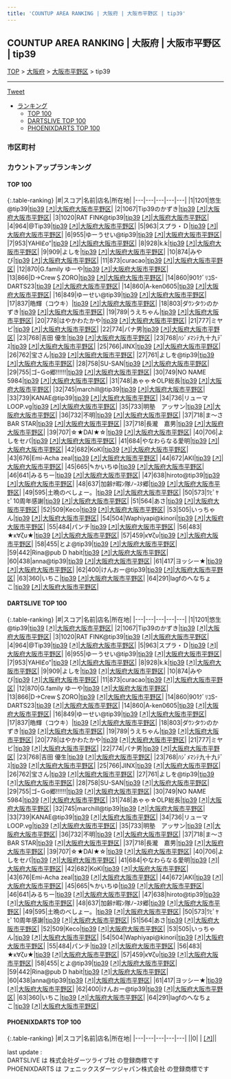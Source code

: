 ```yaml
---
title: 'COUNTUP AREA RANKING | 大阪府 | 大阪市平野区 | tip39'
---
```

## COUNTUP AREA RANKING | 大阪府 | 大阪市平野区 | tip39

[TOP](/darts/rank/) > [大阪府](/darts/rank/大阪府/) > [大阪市平野区](/darts/rank/大阪府/大阪市平野区/) > tip39

___

<a href="https://twitter.com/share?ref_src=twsrc%5Etfw" data-text="COUNTUP AREA RANKING | 大阪府大阪市平野区tip39" class="twitter-share-button" data-hashtags="DARTSLIVE,PHOENIXDARTS,darts,ダーツ" data-show-count="false">Tweet</a>

* [ランキング](#カウントアップランキング)
    * [TOP 100](#top-100)
    * [DARTSLIVE TOP 100](#dartslive-top-100)
    * [PHOENIXDARTS TOP 100](#phoenixdarts-top-100)

### 市区町村

<ul>

</ul>

### カウントアップランキング

#### TOP 100



{:.table-ranking}
|#|スコア|名前|店名|所在地|
|---|---|---|---|---|
|1|1201|<span class="rank-name-dl">悠生@tip39</span>|<a href="/darts/rank/shops/e77555a62bab7e63774c926eb736cb5a.html">tip39</a> <a href="https://search.dartslive.com/jp/shop/e77555a62bab7e63774c926eb736cb5a">[↗]</a>|<a href="/darts/rank/大阪府/大阪市平野区">大阪府大阪市平野区</a>|
|2|1067|<span class="rank-name-dl">Tip39のかずき</span>|<a href="/darts/rank/shops/e77555a62bab7e63774c926eb736cb5a.html">tip39</a> <a href="https://search.dartslive.com/jp/shop/e77555a62bab7e63774c926eb736cb5a">[↗]</a>|<a href="/darts/rank/大阪府/大阪市平野区">大阪府大阪市平野区</a>|
|3|1020|<span class="rank-name-dl">RAT FINK@tip39</span>|<a href="/darts/rank/shops/e77555a62bab7e63774c926eb736cb5a.html">tip39</a> <a href="https://search.dartslive.com/jp/shop/e77555a62bab7e63774c926eb736cb5a">[↗]</a>|<a href="/darts/rank/大阪府/大阪市平野区">大阪府大阪市平野区</a>|
|4|964|<span class="rank-name-dl">@Tip39</span>|<a href="/darts/rank/shops/e77555a62bab7e63774c926eb736cb5a.html">tip39</a> <a href="https://search.dartslive.com/jp/shop/e77555a62bab7e63774c926eb736cb5a">[↗]</a>|<a href="/darts/rank/大阪府/大阪市平野区">大阪府大阪市平野区</a>|
|5|963|<span class="rank-name-dl">スプラ・Ｄ</span>|<a href="/darts/rank/shops/e77555a62bab7e63774c926eb736cb5a.html">tip39</a> <a href="https://search.dartslive.com/jp/shop/e77555a62bab7e63774c926eb736cb5a">[↗]</a>|<a href="/darts/rank/大阪府/大阪市平野区">大阪府大阪市平野区</a>|
|6|955|<span class="rank-name-dl">ゆーうせい@tip39</span>|<a href="/darts/rank/shops/e77555a62bab7e63774c926eb736cb5a.html">tip39</a> <a href="https://search.dartslive.com/jp/shop/e77555a62bab7e63774c926eb736cb5a">[↗]</a>|<a href="/darts/rank/大阪府/大阪市平野区">大阪府大阪市平野区</a>|
|7|953|<span class="rank-name-dl">YAHI£o”</span>|<a href="/darts/rank/shops/e77555a62bab7e63774c926eb736cb5a.html">tip39</a> <a href="https://search.dartslive.com/jp/shop/e77555a62bab7e63774c926eb736cb5a">[↗]</a>|<a href="/darts/rank/大阪府/大阪市平野区">大阪府大阪市平野区</a>|
|8|928|<span class="rank-name-dl">k.k</span>|<a href="/darts/rank/shops/e77555a62bab7e63774c926eb736cb5a.html">tip39</a> <a href="https://search.dartslive.com/jp/shop/e77555a62bab7e63774c926eb736cb5a">[↗]</a>|<a href="/darts/rank/大阪府/大阪市平野区">大阪府大阪市平野区</a>|
|9|909|<span class="rank-name-dl">よしを</span>|<a href="/darts/rank/shops/e77555a62bab7e63774c926eb736cb5a.html">tip39</a> <a href="https://search.dartslive.com/jp/shop/e77555a62bab7e63774c926eb736cb5a">[↗]</a>|<a href="/darts/rank/大阪府/大阪市平野区">大阪府大阪市平野区</a>|
|10|874|<span class="rank-name-dl">みやび</span>|<a href="/darts/rank/shops/e77555a62bab7e63774c926eb736cb5a.html">tip39</a> <a href="https://search.dartslive.com/jp/shop/e77555a62bab7e63774c926eb736cb5a">[↗]</a>|<a href="/darts/rank/大阪府/大阪市平野区">大阪府大阪市平野区</a>|
|11|873|<span class="rank-name-dl">curacao</span>|<a href="/darts/rank/shops/e77555a62bab7e63774c926eb736cb5a.html">tip39</a> <a href="https://search.dartslive.com/jp/shop/e77555a62bab7e63774c926eb736cb5a">[↗]</a>|<a href="/darts/rank/大阪府/大阪市平野区">大阪府大阪市平野区</a>|
|12|870|<span class="rank-name-dl">G.family ゆーや</span>|<a href="/darts/rank/shops/e77555a62bab7e63774c926eb736cb5a.html">tip39</a> <a href="https://search.dartslive.com/jp/shop/e77555a62bab7e63774c926eb736cb5a">[↗]</a>|<a href="/darts/rank/大阪府/大阪市平野区">大阪府大阪市平野区</a>|
|13|866|<span class="rank-name-dl">D→Crew＄ZORO</span>|<a href="/darts/rank/shops/e77555a62bab7e63774c926eb736cb5a.html">tip39</a> <a href="https://search.dartslive.com/jp/shop/e77555a62bab7e63774c926eb736cb5a">[↗]</a>|<a href="/darts/rank/大阪府/大阪市平野区">大阪府大阪市平野区</a>|
|14|860|<span class="rank-name-dl">901ｸﾞﾘｺS-DARTS23</span>|<a href="/darts/rank/shops/e77555a62bab7e63774c926eb736cb5a.html">tip39</a> <a href="https://search.dartslive.com/jp/shop/e77555a62bab7e63774c926eb736cb5a">[↗]</a>|<a href="/darts/rank/大阪府/大阪市平野区">大阪府大阪市平野区</a>|
|14|860|<span class="rank-name-dl">A-ken0605</span>|<a href="/darts/rank/shops/e77555a62bab7e63774c926eb736cb5a.html">tip39</a> <a href="https://search.dartslive.com/jp/shop/e77555a62bab7e63774c926eb736cb5a">[↗]</a>|<a href="/darts/rank/大阪府/大阪市平野区">大阪府大阪市平野区</a>|
|16|849|<span class="rank-name-dl">ゆーせい@tip39</span>|<a href="/darts/rank/shops/e77555a62bab7e63774c926eb736cb5a.html">tip39</a> <a href="https://search.dartslive.com/jp/shop/e77555a62bab7e63774c926eb736cb5a">[↗]</a>|<a href="/darts/rank/大阪府/大阪市平野区">大阪府大阪市平野区</a>|
|17|837|<span class="rank-name-dl">皓輝（コウキ）</span>|<a href="/darts/rank/shops/e77555a62bab7e63774c926eb736cb5a.html">tip39</a> <a href="https://search.dartslive.com/jp/shop/e77555a62bab7e63774c926eb736cb5a">[↗]</a>|<a href="/darts/rank/大阪府/大阪市平野区">大阪府大阪市平野区</a>|
|18|803|<span class="rank-name-dl">ダｳﾝタｳﾝのかずき</span>|<a href="/darts/rank/shops/e77555a62bab7e63774c926eb736cb5a.html">tip39</a> <a href="https://search.dartslive.com/jp/shop/e77555a62bab7e63774c926eb736cb5a">[↗]</a>|<a href="/darts/rank/大阪府/大阪市平野区">大阪府大阪市平野区</a>|
|19|789|<span class="rank-name-dl">うえちゃん</span>|<a href="/darts/rank/shops/e77555a62bab7e63774c926eb736cb5a.html">tip39</a> <a href="https://search.dartslive.com/jp/shop/e77555a62bab7e63774c926eb736cb5a">[↗]</a>|<a href="/darts/rank/大阪府/大阪市平野区">大阪府大阪市平野区</a>|
|20|778|<span class="rank-name-dl">はやかわたかや</span>|<a href="/darts/rank/shops/e77555a62bab7e63774c926eb736cb5a.html">tip39</a> <a href="https://search.dartslive.com/jp/shop/e77555a62bab7e63774c926eb736cb5a">[↗]</a>|<a href="/darts/rank/大阪府/大阪市平野区">大阪府大阪市平野区</a>|
|21|777|<span class="rank-name-dl">ミヤビ</span>|<a href="/darts/rank/shops/e77555a62bab7e63774c926eb736cb5a.html">tip39</a> <a href="https://search.dartslive.com/jp/shop/e77555a62bab7e63774c926eb736cb5a">[↗]</a>|<a href="/darts/rank/大阪府/大阪市平野区">大阪府大阪市平野区</a>|
|22|774|<span class="rank-name-dl">パナ男</span>|<a href="/darts/rank/shops/e77555a62bab7e63774c926eb736cb5a.html">tip39</a> <a href="https://search.dartslive.com/jp/shop/e77555a62bab7e63774c926eb736cb5a">[↗]</a>|<a href="/darts/rank/大阪府/大阪市平野区">大阪府大阪市平野区</a>|
|23|768|<span class="rank-name-dl">吉田 優生</span>|<a href="/darts/rank/shops/e77555a62bab7e63774c926eb736cb5a.html">tip39</a> <a href="https://search.dartslive.com/jp/shop/e77555a62bab7e63774c926eb736cb5a">[↗]</a>|<a href="/darts/rank/大阪府/大阪市平野区">大阪府大阪市平野区</a>|
|23|768|<span class="rank-name-dl">ﾊｼﾞﾒﾏｼﾃ九十九ﾃﾞｽ</span>|<a href="/darts/rank/shops/e77555a62bab7e63774c926eb736cb5a.html">tip39</a> <a href="https://search.dartslive.com/jp/shop/e77555a62bab7e63774c926eb736cb5a">[↗]</a>|<a href="/darts/rank/大阪府/大阪市平野区">大阪府大阪市平野区</a>|
|25|766|<span class="rank-name-dl">JINX</span>|<a href="/darts/rank/shops/e77555a62bab7e63774c926eb736cb5a.html">tip39</a> <a href="https://search.dartslive.com/jp/shop/e77555a62bab7e63774c926eb736cb5a">[↗]</a>|<a href="/darts/rank/大阪府/大阪市平野区">大阪府大阪市平野区</a>|
|26|762|<span class="rank-name-dl">宝さん</span>|<a href="/darts/rank/shops/e77555a62bab7e63774c926eb736cb5a.html">tip39</a> <a href="https://search.dartslive.com/jp/shop/e77555a62bab7e63774c926eb736cb5a">[↗]</a>|<a href="/darts/rank/大阪府/大阪市平野区">大阪府大阪市平野区</a>|
|27|761|<span class="rank-name-dl">よしを@tip39</span>|<a href="/darts/rank/shops/e77555a62bab7e63774c926eb736cb5a.html">tip39</a> <a href="https://search.dartslive.com/jp/shop/e77555a62bab7e63774c926eb736cb5a">[↗]</a>|<a href="/darts/rank/大阪府/大阪市平野区">大阪府大阪市平野区</a>|
|28|758|<span class="rank-name-dl">SU-SAN</span>|<a href="/darts/rank/shops/e77555a62bab7e63774c926eb736cb5a.html">tip39</a> <a href="https://search.dartslive.com/jp/shop/e77555a62bab7e63774c926eb736cb5a">[↗]</a>|<a href="/darts/rank/大阪府/大阪市平野区">大阪府大阪市平野区</a>|
|29|755|<span class="rank-name-dl">ゴｰＧo郷!!!!!!</span>|<a href="/darts/rank/shops/e77555a62bab7e63774c926eb736cb5a.html">tip39</a> <a href="https://search.dartslive.com/jp/shop/e77555a62bab7e63774c926eb736cb5a">[↗]</a>|<a href="/darts/rank/大阪府/大阪市平野区">大阪府大阪市平野区</a>|
|30|749|<span class="rank-name-dl">NO NAME 5984</span>|<a href="/darts/rank/shops/e77555a62bab7e63774c926eb736cb5a.html">tip39</a> <a href="https://search.dartslive.com/jp/shop/e77555a62bab7e63774c926eb736cb5a">[↗]</a>|<a href="/darts/rank/大阪府/大阪市平野区">大阪府大阪市平野区</a>|
|31|748|<span class="rank-name-dl">あゃゃ☆OLP総長</span>|<a href="/darts/rank/shops/e77555a62bab7e63774c926eb736cb5a.html">tip39</a> <a href="https://search.dartslive.com/jp/shop/e77555a62bab7e63774c926eb736cb5a">[↗]</a>|<a href="/darts/rank/大阪府/大阪市平野区">大阪府大阪市平野区</a>|
|32|745|<span class="rank-name-dl">marchill@tip39</span>|<a href="/darts/rank/shops/e77555a62bab7e63774c926eb736cb5a.html">tip39</a> <a href="https://search.dartslive.com/jp/shop/e77555a62bab7e63774c926eb736cb5a">[↗]</a>|<a href="/darts/rank/大阪府/大阪市平野区">大阪府大阪市平野区</a>|
|33|739|<span class="rank-name-dl">KANAE@tip39</span>|<a href="/darts/rank/shops/e77555a62bab7e63774c926eb736cb5a.html">tip39</a> <a href="https://search.dartslive.com/jp/shop/e77555a62bab7e63774c926eb736cb5a">[↗]</a>|<a href="/darts/rank/大阪府/大阪市平野区">大阪府大阪市平野区</a>|
|34|736|<span class="rank-name-dl">リューマLOOP.vg</span>|<a href="/darts/rank/shops/e77555a62bab7e63774c926eb736cb5a.html">tip39</a> <a href="https://search.dartslive.com/jp/shop/e77555a62bab7e63774c926eb736cb5a">[↗]</a>|<a href="/darts/rank/大阪府/大阪市平野区">大阪府大阪市平野区</a>|
|35|733|<span class="rank-name-dl">明塾　アッサン</span>|<a href="/darts/rank/shops/e77555a62bab7e63774c926eb736cb5a.html">tip39</a> <a href="https://search.dartslive.com/jp/shop/e77555a62bab7e63774c926eb736cb5a">[↗]</a>|<a href="/darts/rank/大阪府/大阪市平野区">大阪府大阪市平野区</a>|
|36|732|<span class="rank-name-dl">不明</span>|<a href="/darts/rank/shops/e77555a62bab7e63774c926eb736cb5a.html">tip39</a> <a href="https://search.dartslive.com/jp/shop/e77555a62bab7e63774c926eb736cb5a">[↗]</a>|<a href="/darts/rank/大阪府/大阪市平野区">大阪府大阪市平野区</a>|
|37|718|<span class="rank-name-dl">ま〜さ　BAR STAR</span>|<a href="/darts/rank/shops/e77555a62bab7e63774c926eb736cb5a.html">tip39</a> <a href="https://search.dartslive.com/jp/shop/e77555a62bab7e63774c926eb736cb5a">[↗]</a>|<a href="/darts/rank/大阪府/大阪市平野区">大阪府大阪市平野区</a>|
|37|718|<span class="rank-name-dl">長瀧　嘉男</span>|<a href="/darts/rank/shops/e77555a62bab7e63774c926eb736cb5a.html">tip39</a> <a href="https://search.dartslive.com/jp/shop/e77555a62bab7e63774c926eb736cb5a">[↗]</a>|<a href="/darts/rank/大阪府/大阪市平野区">大阪府大阪市平野区</a>|
|39|707|<span class="rank-name-dl">☆★DAI★☆</span>|<a href="/darts/rank/shops/e77555a62bab7e63774c926eb736cb5a.html">tip39</a> <a href="https://search.dartslive.com/jp/shop/e77555a62bab7e63774c926eb736cb5a">[↗]</a>|<a href="/darts/rank/大阪府/大阪市平野区">大阪府大阪市平野区</a>|
|40|706|<span class="rank-name-dl">よしをセパ</span>|<a href="/darts/rank/shops/e77555a62bab7e63774c926eb736cb5a.html">tip39</a> <a href="https://search.dartslive.com/jp/shop/e77555a62bab7e63774c926eb736cb5a">[↗]</a>|<a href="/darts/rank/大阪府/大阪市平野区">大阪府大阪市平野区</a>|
|41|684|<span class="rank-name-dl">やなわらなる愛明</span>|<a href="/darts/rank/shops/e77555a62bab7e63774c926eb736cb5a.html">tip39</a> <a href="https://search.dartslive.com/jp/shop/e77555a62bab7e63774c926eb736cb5a">[↗]</a>|<a href="/darts/rank/大阪府/大阪市平野区">大阪府大阪市平野区</a>|
|42|682|<span class="rank-name-dl">KoKI</span>|<a href="/darts/rank/shops/e77555a62bab7e63774c926eb736cb5a.html">tip39</a> <a href="https://search.dartslive.com/jp/shop/e77555a62bab7e63774c926eb736cb5a">[↗]</a>|<a href="/darts/rank/大阪府/大阪市平野区">大阪府大阪市平野区</a>|
|43|676|<span class="rank-name-dl">Emi-Acha zeal</span>|<a href="/darts/rank/shops/e77555a62bab7e63774c926eb736cb5a.html">tip39</a> <a href="https://search.dartslive.com/jp/shop/e77555a62bab7e63774c926eb736cb5a">[↗]</a>|<a href="/darts/rank/大阪府/大阪市平野区">大阪府大阪市平野区</a>|
|44|672|<span class="rank-name-dl">AKI</span>|<a href="/darts/rank/shops/e77555a62bab7e63774c926eb736cb5a.html">tip39</a> <a href="https://search.dartslive.com/jp/shop/e77555a62bab7e63774c926eb736cb5a">[↗]</a>|<a href="/darts/rank/大阪府/大阪市平野区">大阪府大阪市平野区</a>|
|45|665|<span class="rank-name-dl">✎かいちゆ</span>|<a href="/darts/rank/shops/e77555a62bab7e63774c926eb736cb5a.html">tip39</a> <a href="https://search.dartslive.com/jp/shop/e77555a62bab7e63774c926eb736cb5a">[↗]</a>|<a href="/darts/rank/大阪府/大阪市平野区">大阪府大阪市平野区</a>|
|46|641|<span class="rank-name-dl">みるちー</span>|<a href="/darts/rank/shops/e77555a62bab7e63774c926eb736cb5a.html">tip39</a> <a href="https://search.dartslive.com/jp/shop/e77555a62bab7e63774c926eb736cb5a">[↗]</a>|<a href="/darts/rank/大阪府/大阪市平野区">大阪府大阪市平野区</a>|
|47|638|<span class="rank-name-dl">hiroto@tip39</span>|<a href="/darts/rank/shops/e77555a62bab7e63774c926eb736cb5a.html">tip39</a> <a href="https://search.dartslive.com/jp/shop/e77555a62bab7e63774c926eb736cb5a">[↗]</a>|<a href="/darts/rank/大阪府/大阪市平野区">大阪府大阪市平野区</a>|
|48|637|<span class="rank-name-dl">加齢ﾅ暇ﾝ隊ﾉｰｽﾀ郷</span>|<a href="/darts/rank/shops/e77555a62bab7e63774c926eb736cb5a.html">tip39</a> <a href="https://search.dartslive.com/jp/shop/e77555a62bab7e63774c926eb736cb5a">[↗]</a>|<a href="/darts/rank/大阪府/大阪市平野区">大阪府大阪市平野区</a>|
|49|595|<span class="rank-name-dl">土晩のべしょー。</span>|<a href="/darts/rank/shops/e77555a62bab7e63774c926eb736cb5a.html">tip39</a> <a href="https://search.dartslive.com/jp/shop/e77555a62bab7e63774c926eb736cb5a">[↗]</a>|<a href="/darts/rank/大阪府/大阪市平野区">大阪府大阪市平野区</a>|
|50|573|<span class="rank-name-dl">ﾜﾋﾟﾔﾋﾟ10周年感謝</span>|<a href="/darts/rank/shops/e77555a62bab7e63774c926eb736cb5a.html">tip39</a> <a href="https://search.dartslive.com/jp/shop/e77555a62bab7e63774c926eb736cb5a">[↗]</a>|<a href="/darts/rank/大阪府/大阪市平野区">大阪府大阪市平野区</a>|
|51|564|<span class="rank-name-dl">あさ</span>|<a href="/darts/rank/shops/e77555a62bab7e63774c926eb736cb5a.html">tip39</a> <a href="https://search.dartslive.com/jp/shop/e77555a62bab7e63774c926eb736cb5a">[↗]</a>|<a href="/darts/rank/大阪府/大阪市平野区">大阪府大阪市平野区</a>|
|52|509|<span class="rank-name-dl">Keco</span>|<a href="/darts/rank/shops/e77555a62bab7e63774c926eb736cb5a.html">tip39</a> <a href="https://search.dartslive.com/jp/shop/e77555a62bab7e63774c926eb736cb5a">[↗]</a>|<a href="/darts/rank/大阪府/大阪市平野区">大阪府大阪市平野区</a>|
|53|505|<span class="rank-name-dl">いっちゃん</span>|<a href="/darts/rank/shops/e77555a62bab7e63774c926eb736cb5a.html">tip39</a> <a href="https://search.dartslive.com/jp/shop/e77555a62bab7e63774c926eb736cb5a">[↗]</a>|<a href="/darts/rank/大阪府/大阪市平野区">大阪府大阪市平野区</a>|
|54|504|<span class="rank-name-dl">Waphiyapi@kinori</span>|<a href="/darts/rank/shops/e77555a62bab7e63774c926eb736cb5a.html">tip39</a> <a href="https://search.dartslive.com/jp/shop/e77555a62bab7e63774c926eb736cb5a">[↗]</a>|<a href="/darts/rank/大阪府/大阪市平野区">大阪府大阪市平野区</a>|
|55|484|<span class="rank-name-dl">パンチ</span>|<a href="/darts/rank/shops/e77555a62bab7e63774c926eb736cb5a.html">tip39</a> <a href="https://search.dartslive.com/jp/shop/e77555a62bab7e63774c926eb736cb5a">[↗]</a>|<a href="/darts/rank/大阪府/大阪市平野区">大阪府大阪市平野区</a>|
|56|483|<span class="rank-name-dl">★κ∀ζυ★</span>|<a href="/darts/rank/shops/e77555a62bab7e63774c926eb736cb5a.html">tip39</a> <a href="https://search.dartslive.com/jp/shop/e77555a62bab7e63774c926eb736cb5a">[↗]</a>|<a href="/darts/rank/大阪府/大阪市平野区">大阪府大阪市平野区</a>|
|57|459|<span class="rank-name-dl">κ∀ζυ</span>|<a href="/darts/rank/shops/e77555a62bab7e63774c926eb736cb5a.html">tip39</a> <a href="https://search.dartslive.com/jp/shop/e77555a62bab7e63774c926eb736cb5a">[↗]</a>|<a href="/darts/rank/大阪府/大阪市平野区">大阪府大阪市平野区</a>|
|58|455|<span class="rank-name-dl">とよ@tip39</span>|<a href="/darts/rank/shops/e77555a62bab7e63774c926eb736cb5a.html">tip39</a> <a href="https://search.dartslive.com/jp/shop/e77555a62bab7e63774c926eb736cb5a">[↗]</a>|<a href="/darts/rank/大阪府/大阪市平野区">大阪府大阪市平野区</a>|
|59|442|<span class="rank-name-dl">Rina@pub D habit</span>|<a href="/darts/rank/shops/e77555a62bab7e63774c926eb736cb5a.html">tip39</a> <a href="https://search.dartslive.com/jp/shop/e77555a62bab7e63774c926eb736cb5a">[↗]</a>|<a href="/darts/rank/大阪府/大阪市平野区">大阪府大阪市平野区</a>|
|60|438|<span class="rank-name-dl">anna@tip39</span>|<a href="/darts/rank/shops/e77555a62bab7e63774c926eb736cb5a.html">tip39</a> <a href="https://search.dartslive.com/jp/shop/e77555a62bab7e63774c926eb736cb5a">[↗]</a>|<a href="/darts/rank/大阪府/大阪市平野区">大阪府大阪市平野区</a>|
|61|417|<span class="rank-name-dl">ヨッシー★</span>|<a href="/darts/rank/shops/e77555a62bab7e63774c926eb736cb5a.html">tip39</a> <a href="https://search.dartslive.com/jp/shop/e77555a62bab7e63774c926eb736cb5a">[↗]</a>|<a href="/darts/rank/大阪府/大阪市平野区">大阪府大阪市平野区</a>|
|62|400|<span class="rank-name-dl">けんおー@tip39</span>|<a href="/darts/rank/shops/e77555a62bab7e63774c926eb736cb5a.html">tip39</a> <a href="https://search.dartslive.com/jp/shop/e77555a62bab7e63774c926eb736cb5a">[↗]</a>|<a href="/darts/rank/大阪府/大阪市平野区">大阪府大阪市平野区</a>|
|63|360|<span class="rank-name-dl">いちこ</span>|<a href="/darts/rank/shops/e77555a62bab7e63774c926eb736cb5a.html">tip39</a> <a href="https://search.dartslive.com/jp/shop/e77555a62bab7e63774c926eb736cb5a">[↗]</a>|<a href="/darts/rank/大阪府/大阪市平野区">大阪府大阪市平野区</a>|
|64|291|<span class="rank-name-dl">lagfのへなちょこ</span>|<a href="/darts/rank/shops/e77555a62bab7e63774c926eb736cb5a.html">tip39</a> <a href="https://search.dartslive.com/jp/shop/e77555a62bab7e63774c926eb736cb5a">[↗]</a>|<a href="/darts/rank/大阪府/大阪市平野区">大阪府大阪市平野区</a>|


#### DARTSLIVE TOP 100



{:.table-ranking}
|#|スコア|名前|店名|所在地|
|---|---|---|---|---|
|1|1201|<span class="rank-name-dl">悠生@tip39</span>|<a href="/darts/rank/shops/e77555a62bab7e63774c926eb736cb5a.html">tip39</a> <a href="https://search.dartslive.com/jp/shop/e77555a62bab7e63774c926eb736cb5a">[↗]</a>|<a href="/darts/rank/大阪府/大阪市平野区">大阪府大阪市平野区</a>|
|2|1067|<span class="rank-name-dl">Tip39のかずき</span>|<a href="/darts/rank/shops/e77555a62bab7e63774c926eb736cb5a.html">tip39</a> <a href="https://search.dartslive.com/jp/shop/e77555a62bab7e63774c926eb736cb5a">[↗]</a>|<a href="/darts/rank/大阪府/大阪市平野区">大阪府大阪市平野区</a>|
|3|1020|<span class="rank-name-dl">RAT FINK@tip39</span>|<a href="/darts/rank/shops/e77555a62bab7e63774c926eb736cb5a.html">tip39</a> <a href="https://search.dartslive.com/jp/shop/e77555a62bab7e63774c926eb736cb5a">[↗]</a>|<a href="/darts/rank/大阪府/大阪市平野区">大阪府大阪市平野区</a>|
|4|964|<span class="rank-name-dl">@Tip39</span>|<a href="/darts/rank/shops/e77555a62bab7e63774c926eb736cb5a.html">tip39</a> <a href="https://search.dartslive.com/jp/shop/e77555a62bab7e63774c926eb736cb5a">[↗]</a>|<a href="/darts/rank/大阪府/大阪市平野区">大阪府大阪市平野区</a>|
|5|963|<span class="rank-name-dl">スプラ・Ｄ</span>|<a href="/darts/rank/shops/e77555a62bab7e63774c926eb736cb5a.html">tip39</a> <a href="https://search.dartslive.com/jp/shop/e77555a62bab7e63774c926eb736cb5a">[↗]</a>|<a href="/darts/rank/大阪府/大阪市平野区">大阪府大阪市平野区</a>|
|6|955|<span class="rank-name-dl">ゆーうせい@tip39</span>|<a href="/darts/rank/shops/e77555a62bab7e63774c926eb736cb5a.html">tip39</a> <a href="https://search.dartslive.com/jp/shop/e77555a62bab7e63774c926eb736cb5a">[↗]</a>|<a href="/darts/rank/大阪府/大阪市平野区">大阪府大阪市平野区</a>|
|7|953|<span class="rank-name-dl">YAHI£o”</span>|<a href="/darts/rank/shops/e77555a62bab7e63774c926eb736cb5a.html">tip39</a> <a href="https://search.dartslive.com/jp/shop/e77555a62bab7e63774c926eb736cb5a">[↗]</a>|<a href="/darts/rank/大阪府/大阪市平野区">大阪府大阪市平野区</a>|
|8|928|<span class="rank-name-dl">k.k</span>|<a href="/darts/rank/shops/e77555a62bab7e63774c926eb736cb5a.html">tip39</a> <a href="https://search.dartslive.com/jp/shop/e77555a62bab7e63774c926eb736cb5a">[↗]</a>|<a href="/darts/rank/大阪府/大阪市平野区">大阪府大阪市平野区</a>|
|9|909|<span class="rank-name-dl">よしを</span>|<a href="/darts/rank/shops/e77555a62bab7e63774c926eb736cb5a.html">tip39</a> <a href="https://search.dartslive.com/jp/shop/e77555a62bab7e63774c926eb736cb5a">[↗]</a>|<a href="/darts/rank/大阪府/大阪市平野区">大阪府大阪市平野区</a>|
|10|874|<span class="rank-name-dl">みやび</span>|<a href="/darts/rank/shops/e77555a62bab7e63774c926eb736cb5a.html">tip39</a> <a href="https://search.dartslive.com/jp/shop/e77555a62bab7e63774c926eb736cb5a">[↗]</a>|<a href="/darts/rank/大阪府/大阪市平野区">大阪府大阪市平野区</a>|
|11|873|<span class="rank-name-dl">curacao</span>|<a href="/darts/rank/shops/e77555a62bab7e63774c926eb736cb5a.html">tip39</a> <a href="https://search.dartslive.com/jp/shop/e77555a62bab7e63774c926eb736cb5a">[↗]</a>|<a href="/darts/rank/大阪府/大阪市平野区">大阪府大阪市平野区</a>|
|12|870|<span class="rank-name-dl">G.family ゆーや</span>|<a href="/darts/rank/shops/e77555a62bab7e63774c926eb736cb5a.html">tip39</a> <a href="https://search.dartslive.com/jp/shop/e77555a62bab7e63774c926eb736cb5a">[↗]</a>|<a href="/darts/rank/大阪府/大阪市平野区">大阪府大阪市平野区</a>|
|13|866|<span class="rank-name-dl">D→Crew＄ZORO</span>|<a href="/darts/rank/shops/e77555a62bab7e63774c926eb736cb5a.html">tip39</a> <a href="https://search.dartslive.com/jp/shop/e77555a62bab7e63774c926eb736cb5a">[↗]</a>|<a href="/darts/rank/大阪府/大阪市平野区">大阪府大阪市平野区</a>|
|14|860|<span class="rank-name-dl">901ｸﾞﾘｺS-DARTS23</span>|<a href="/darts/rank/shops/e77555a62bab7e63774c926eb736cb5a.html">tip39</a> <a href="https://search.dartslive.com/jp/shop/e77555a62bab7e63774c926eb736cb5a">[↗]</a>|<a href="/darts/rank/大阪府/大阪市平野区">大阪府大阪市平野区</a>|
|14|860|<span class="rank-name-dl">A-ken0605</span>|<a href="/darts/rank/shops/e77555a62bab7e63774c926eb736cb5a.html">tip39</a> <a href="https://search.dartslive.com/jp/shop/e77555a62bab7e63774c926eb736cb5a">[↗]</a>|<a href="/darts/rank/大阪府/大阪市平野区">大阪府大阪市平野区</a>|
|16|849|<span class="rank-name-dl">ゆーせい@tip39</span>|<a href="/darts/rank/shops/e77555a62bab7e63774c926eb736cb5a.html">tip39</a> <a href="https://search.dartslive.com/jp/shop/e77555a62bab7e63774c926eb736cb5a">[↗]</a>|<a href="/darts/rank/大阪府/大阪市平野区">大阪府大阪市平野区</a>|
|17|837|<span class="rank-name-dl">皓輝（コウキ）</span>|<a href="/darts/rank/shops/e77555a62bab7e63774c926eb736cb5a.html">tip39</a> <a href="https://search.dartslive.com/jp/shop/e77555a62bab7e63774c926eb736cb5a">[↗]</a>|<a href="/darts/rank/大阪府/大阪市平野区">大阪府大阪市平野区</a>|
|18|803|<span class="rank-name-dl">ダｳﾝタｳﾝのかずき</span>|<a href="/darts/rank/shops/e77555a62bab7e63774c926eb736cb5a.html">tip39</a> <a href="https://search.dartslive.com/jp/shop/e77555a62bab7e63774c926eb736cb5a">[↗]</a>|<a href="/darts/rank/大阪府/大阪市平野区">大阪府大阪市平野区</a>|
|19|789|<span class="rank-name-dl">うえちゃん</span>|<a href="/darts/rank/shops/e77555a62bab7e63774c926eb736cb5a.html">tip39</a> <a href="https://search.dartslive.com/jp/shop/e77555a62bab7e63774c926eb736cb5a">[↗]</a>|<a href="/darts/rank/大阪府/大阪市平野区">大阪府大阪市平野区</a>|
|20|778|<span class="rank-name-dl">はやかわたかや</span>|<a href="/darts/rank/shops/e77555a62bab7e63774c926eb736cb5a.html">tip39</a> <a href="https://search.dartslive.com/jp/shop/e77555a62bab7e63774c926eb736cb5a">[↗]</a>|<a href="/darts/rank/大阪府/大阪市平野区">大阪府大阪市平野区</a>|
|21|777|<span class="rank-name-dl">ミヤビ</span>|<a href="/darts/rank/shops/e77555a62bab7e63774c926eb736cb5a.html">tip39</a> <a href="https://search.dartslive.com/jp/shop/e77555a62bab7e63774c926eb736cb5a">[↗]</a>|<a href="/darts/rank/大阪府/大阪市平野区">大阪府大阪市平野区</a>|
|22|774|<span class="rank-name-dl">パナ男</span>|<a href="/darts/rank/shops/e77555a62bab7e63774c926eb736cb5a.html">tip39</a> <a href="https://search.dartslive.com/jp/shop/e77555a62bab7e63774c926eb736cb5a">[↗]</a>|<a href="/darts/rank/大阪府/大阪市平野区">大阪府大阪市平野区</a>|
|23|768|<span class="rank-name-dl">吉田 優生</span>|<a href="/darts/rank/shops/e77555a62bab7e63774c926eb736cb5a.html">tip39</a> <a href="https://search.dartslive.com/jp/shop/e77555a62bab7e63774c926eb736cb5a">[↗]</a>|<a href="/darts/rank/大阪府/大阪市平野区">大阪府大阪市平野区</a>|
|23|768|<span class="rank-name-dl">ﾊｼﾞﾒﾏｼﾃ九十九ﾃﾞｽ</span>|<a href="/darts/rank/shops/e77555a62bab7e63774c926eb736cb5a.html">tip39</a> <a href="https://search.dartslive.com/jp/shop/e77555a62bab7e63774c926eb736cb5a">[↗]</a>|<a href="/darts/rank/大阪府/大阪市平野区">大阪府大阪市平野区</a>|
|25|766|<span class="rank-name-dl">JINX</span>|<a href="/darts/rank/shops/e77555a62bab7e63774c926eb736cb5a.html">tip39</a> <a href="https://search.dartslive.com/jp/shop/e77555a62bab7e63774c926eb736cb5a">[↗]</a>|<a href="/darts/rank/大阪府/大阪市平野区">大阪府大阪市平野区</a>|
|26|762|<span class="rank-name-dl">宝さん</span>|<a href="/darts/rank/shops/e77555a62bab7e63774c926eb736cb5a.html">tip39</a> <a href="https://search.dartslive.com/jp/shop/e77555a62bab7e63774c926eb736cb5a">[↗]</a>|<a href="/darts/rank/大阪府/大阪市平野区">大阪府大阪市平野区</a>|
|27|761|<span class="rank-name-dl">よしを@tip39</span>|<a href="/darts/rank/shops/e77555a62bab7e63774c926eb736cb5a.html">tip39</a> <a href="https://search.dartslive.com/jp/shop/e77555a62bab7e63774c926eb736cb5a">[↗]</a>|<a href="/darts/rank/大阪府/大阪市平野区">大阪府大阪市平野区</a>|
|28|758|<span class="rank-name-dl">SU-SAN</span>|<a href="/darts/rank/shops/e77555a62bab7e63774c926eb736cb5a.html">tip39</a> <a href="https://search.dartslive.com/jp/shop/e77555a62bab7e63774c926eb736cb5a">[↗]</a>|<a href="/darts/rank/大阪府/大阪市平野区">大阪府大阪市平野区</a>|
|29|755|<span class="rank-name-dl">ゴｰＧo郷!!!!!!</span>|<a href="/darts/rank/shops/e77555a62bab7e63774c926eb736cb5a.html">tip39</a> <a href="https://search.dartslive.com/jp/shop/e77555a62bab7e63774c926eb736cb5a">[↗]</a>|<a href="/darts/rank/大阪府/大阪市平野区">大阪府大阪市平野区</a>|
|30|749|<span class="rank-name-dl">NO NAME 5984</span>|<a href="/darts/rank/shops/e77555a62bab7e63774c926eb736cb5a.html">tip39</a> <a href="https://search.dartslive.com/jp/shop/e77555a62bab7e63774c926eb736cb5a">[↗]</a>|<a href="/darts/rank/大阪府/大阪市平野区">大阪府大阪市平野区</a>|
|31|748|<span class="rank-name-dl">あゃゃ☆OLP総長</span>|<a href="/darts/rank/shops/e77555a62bab7e63774c926eb736cb5a.html">tip39</a> <a href="https://search.dartslive.com/jp/shop/e77555a62bab7e63774c926eb736cb5a">[↗]</a>|<a href="/darts/rank/大阪府/大阪市平野区">大阪府大阪市平野区</a>|
|32|745|<span class="rank-name-dl">marchill@tip39</span>|<a href="/darts/rank/shops/e77555a62bab7e63774c926eb736cb5a.html">tip39</a> <a href="https://search.dartslive.com/jp/shop/e77555a62bab7e63774c926eb736cb5a">[↗]</a>|<a href="/darts/rank/大阪府/大阪市平野区">大阪府大阪市平野区</a>|
|33|739|<span class="rank-name-dl">KANAE@tip39</span>|<a href="/darts/rank/shops/e77555a62bab7e63774c926eb736cb5a.html">tip39</a> <a href="https://search.dartslive.com/jp/shop/e77555a62bab7e63774c926eb736cb5a">[↗]</a>|<a href="/darts/rank/大阪府/大阪市平野区">大阪府大阪市平野区</a>|
|34|736|<span class="rank-name-dl">リューマLOOP.vg</span>|<a href="/darts/rank/shops/e77555a62bab7e63774c926eb736cb5a.html">tip39</a> <a href="https://search.dartslive.com/jp/shop/e77555a62bab7e63774c926eb736cb5a">[↗]</a>|<a href="/darts/rank/大阪府/大阪市平野区">大阪府大阪市平野区</a>|
|35|733|<span class="rank-name-dl">明塾　アッサン</span>|<a href="/darts/rank/shops/e77555a62bab7e63774c926eb736cb5a.html">tip39</a> <a href="https://search.dartslive.com/jp/shop/e77555a62bab7e63774c926eb736cb5a">[↗]</a>|<a href="/darts/rank/大阪府/大阪市平野区">大阪府大阪市平野区</a>|
|36|732|<span class="rank-name-dl">不明</span>|<a href="/darts/rank/shops/e77555a62bab7e63774c926eb736cb5a.html">tip39</a> <a href="https://search.dartslive.com/jp/shop/e77555a62bab7e63774c926eb736cb5a">[↗]</a>|<a href="/darts/rank/大阪府/大阪市平野区">大阪府大阪市平野区</a>|
|37|718|<span class="rank-name-dl">ま〜さ　BAR STAR</span>|<a href="/darts/rank/shops/e77555a62bab7e63774c926eb736cb5a.html">tip39</a> <a href="https://search.dartslive.com/jp/shop/e77555a62bab7e63774c926eb736cb5a">[↗]</a>|<a href="/darts/rank/大阪府/大阪市平野区">大阪府大阪市平野区</a>|
|37|718|<span class="rank-name-dl">長瀧　嘉男</span>|<a href="/darts/rank/shops/e77555a62bab7e63774c926eb736cb5a.html">tip39</a> <a href="https://search.dartslive.com/jp/shop/e77555a62bab7e63774c926eb736cb5a">[↗]</a>|<a href="/darts/rank/大阪府/大阪市平野区">大阪府大阪市平野区</a>|
|39|707|<span class="rank-name-dl">☆★DAI★☆</span>|<a href="/darts/rank/shops/e77555a62bab7e63774c926eb736cb5a.html">tip39</a> <a href="https://search.dartslive.com/jp/shop/e77555a62bab7e63774c926eb736cb5a">[↗]</a>|<a href="/darts/rank/大阪府/大阪市平野区">大阪府大阪市平野区</a>|
|40|706|<span class="rank-name-dl">よしをセパ</span>|<a href="/darts/rank/shops/e77555a62bab7e63774c926eb736cb5a.html">tip39</a> <a href="https://search.dartslive.com/jp/shop/e77555a62bab7e63774c926eb736cb5a">[↗]</a>|<a href="/darts/rank/大阪府/大阪市平野区">大阪府大阪市平野区</a>|
|41|684|<span class="rank-name-dl">やなわらなる愛明</span>|<a href="/darts/rank/shops/e77555a62bab7e63774c926eb736cb5a.html">tip39</a> <a href="https://search.dartslive.com/jp/shop/e77555a62bab7e63774c926eb736cb5a">[↗]</a>|<a href="/darts/rank/大阪府/大阪市平野区">大阪府大阪市平野区</a>|
|42|682|<span class="rank-name-dl">KoKI</span>|<a href="/darts/rank/shops/e77555a62bab7e63774c926eb736cb5a.html">tip39</a> <a href="https://search.dartslive.com/jp/shop/e77555a62bab7e63774c926eb736cb5a">[↗]</a>|<a href="/darts/rank/大阪府/大阪市平野区">大阪府大阪市平野区</a>|
|43|676|<span class="rank-name-dl">Emi-Acha zeal</span>|<a href="/darts/rank/shops/e77555a62bab7e63774c926eb736cb5a.html">tip39</a> <a href="https://search.dartslive.com/jp/shop/e77555a62bab7e63774c926eb736cb5a">[↗]</a>|<a href="/darts/rank/大阪府/大阪市平野区">大阪府大阪市平野区</a>|
|44|672|<span class="rank-name-dl">AKI</span>|<a href="/darts/rank/shops/e77555a62bab7e63774c926eb736cb5a.html">tip39</a> <a href="https://search.dartslive.com/jp/shop/e77555a62bab7e63774c926eb736cb5a">[↗]</a>|<a href="/darts/rank/大阪府/大阪市平野区">大阪府大阪市平野区</a>|
|45|665|<span class="rank-name-dl">✎かいちゆ</span>|<a href="/darts/rank/shops/e77555a62bab7e63774c926eb736cb5a.html">tip39</a> <a href="https://search.dartslive.com/jp/shop/e77555a62bab7e63774c926eb736cb5a">[↗]</a>|<a href="/darts/rank/大阪府/大阪市平野区">大阪府大阪市平野区</a>|
|46|641|<span class="rank-name-dl">みるちー</span>|<a href="/darts/rank/shops/e77555a62bab7e63774c926eb736cb5a.html">tip39</a> <a href="https://search.dartslive.com/jp/shop/e77555a62bab7e63774c926eb736cb5a">[↗]</a>|<a href="/darts/rank/大阪府/大阪市平野区">大阪府大阪市平野区</a>|
|47|638|<span class="rank-name-dl">hiroto@tip39</span>|<a href="/darts/rank/shops/e77555a62bab7e63774c926eb736cb5a.html">tip39</a> <a href="https://search.dartslive.com/jp/shop/e77555a62bab7e63774c926eb736cb5a">[↗]</a>|<a href="/darts/rank/大阪府/大阪市平野区">大阪府大阪市平野区</a>|
|48|637|<span class="rank-name-dl">加齢ﾅ暇ﾝ隊ﾉｰｽﾀ郷</span>|<a href="/darts/rank/shops/e77555a62bab7e63774c926eb736cb5a.html">tip39</a> <a href="https://search.dartslive.com/jp/shop/e77555a62bab7e63774c926eb736cb5a">[↗]</a>|<a href="/darts/rank/大阪府/大阪市平野区">大阪府大阪市平野区</a>|
|49|595|<span class="rank-name-dl">土晩のべしょー。</span>|<a href="/darts/rank/shops/e77555a62bab7e63774c926eb736cb5a.html">tip39</a> <a href="https://search.dartslive.com/jp/shop/e77555a62bab7e63774c926eb736cb5a">[↗]</a>|<a href="/darts/rank/大阪府/大阪市平野区">大阪府大阪市平野区</a>|
|50|573|<span class="rank-name-dl">ﾜﾋﾟﾔﾋﾟ10周年感謝</span>|<a href="/darts/rank/shops/e77555a62bab7e63774c926eb736cb5a.html">tip39</a> <a href="https://search.dartslive.com/jp/shop/e77555a62bab7e63774c926eb736cb5a">[↗]</a>|<a href="/darts/rank/大阪府/大阪市平野区">大阪府大阪市平野区</a>|
|51|564|<span class="rank-name-dl">あさ</span>|<a href="/darts/rank/shops/e77555a62bab7e63774c926eb736cb5a.html">tip39</a> <a href="https://search.dartslive.com/jp/shop/e77555a62bab7e63774c926eb736cb5a">[↗]</a>|<a href="/darts/rank/大阪府/大阪市平野区">大阪府大阪市平野区</a>|
|52|509|<span class="rank-name-dl">Keco</span>|<a href="/darts/rank/shops/e77555a62bab7e63774c926eb736cb5a.html">tip39</a> <a href="https://search.dartslive.com/jp/shop/e77555a62bab7e63774c926eb736cb5a">[↗]</a>|<a href="/darts/rank/大阪府/大阪市平野区">大阪府大阪市平野区</a>|
|53|505|<span class="rank-name-dl">いっちゃん</span>|<a href="/darts/rank/shops/e77555a62bab7e63774c926eb736cb5a.html">tip39</a> <a href="https://search.dartslive.com/jp/shop/e77555a62bab7e63774c926eb736cb5a">[↗]</a>|<a href="/darts/rank/大阪府/大阪市平野区">大阪府大阪市平野区</a>|
|54|504|<span class="rank-name-dl">Waphiyapi@kinori</span>|<a href="/darts/rank/shops/e77555a62bab7e63774c926eb736cb5a.html">tip39</a> <a href="https://search.dartslive.com/jp/shop/e77555a62bab7e63774c926eb736cb5a">[↗]</a>|<a href="/darts/rank/大阪府/大阪市平野区">大阪府大阪市平野区</a>|
|55|484|<span class="rank-name-dl">パンチ</span>|<a href="/darts/rank/shops/e77555a62bab7e63774c926eb736cb5a.html">tip39</a> <a href="https://search.dartslive.com/jp/shop/e77555a62bab7e63774c926eb736cb5a">[↗]</a>|<a href="/darts/rank/大阪府/大阪市平野区">大阪府大阪市平野区</a>|
|56|483|<span class="rank-name-dl">★κ∀ζυ★</span>|<a href="/darts/rank/shops/e77555a62bab7e63774c926eb736cb5a.html">tip39</a> <a href="https://search.dartslive.com/jp/shop/e77555a62bab7e63774c926eb736cb5a">[↗]</a>|<a href="/darts/rank/大阪府/大阪市平野区">大阪府大阪市平野区</a>|
|57|459|<span class="rank-name-dl">κ∀ζυ</span>|<a href="/darts/rank/shops/e77555a62bab7e63774c926eb736cb5a.html">tip39</a> <a href="https://search.dartslive.com/jp/shop/e77555a62bab7e63774c926eb736cb5a">[↗]</a>|<a href="/darts/rank/大阪府/大阪市平野区">大阪府大阪市平野区</a>|
|58|455|<span class="rank-name-dl">とよ@tip39</span>|<a href="/darts/rank/shops/e77555a62bab7e63774c926eb736cb5a.html">tip39</a> <a href="https://search.dartslive.com/jp/shop/e77555a62bab7e63774c926eb736cb5a">[↗]</a>|<a href="/darts/rank/大阪府/大阪市平野区">大阪府大阪市平野区</a>|
|59|442|<span class="rank-name-dl">Rina@pub D habit</span>|<a href="/darts/rank/shops/e77555a62bab7e63774c926eb736cb5a.html">tip39</a> <a href="https://search.dartslive.com/jp/shop/e77555a62bab7e63774c926eb736cb5a">[↗]</a>|<a href="/darts/rank/大阪府/大阪市平野区">大阪府大阪市平野区</a>|
|60|438|<span class="rank-name-dl">anna@tip39</span>|<a href="/darts/rank/shops/e77555a62bab7e63774c926eb736cb5a.html">tip39</a> <a href="https://search.dartslive.com/jp/shop/e77555a62bab7e63774c926eb736cb5a">[↗]</a>|<a href="/darts/rank/大阪府/大阪市平野区">大阪府大阪市平野区</a>|
|61|417|<span class="rank-name-dl">ヨッシー★</span>|<a href="/darts/rank/shops/e77555a62bab7e63774c926eb736cb5a.html">tip39</a> <a href="https://search.dartslive.com/jp/shop/e77555a62bab7e63774c926eb736cb5a">[↗]</a>|<a href="/darts/rank/大阪府/大阪市平野区">大阪府大阪市平野区</a>|
|62|400|<span class="rank-name-dl">けんおー@tip39</span>|<a href="/darts/rank/shops/e77555a62bab7e63774c926eb736cb5a.html">tip39</a> <a href="https://search.dartslive.com/jp/shop/e77555a62bab7e63774c926eb736cb5a">[↗]</a>|<a href="/darts/rank/大阪府/大阪市平野区">大阪府大阪市平野区</a>|
|63|360|<span class="rank-name-dl">いちこ</span>|<a href="/darts/rank/shops/e77555a62bab7e63774c926eb736cb5a.html">tip39</a> <a href="https://search.dartslive.com/jp/shop/e77555a62bab7e63774c926eb736cb5a">[↗]</a>|<a href="/darts/rank/大阪府/大阪市平野区">大阪府大阪市平野区</a>|
|64|291|<span class="rank-name-dl">lagfのへなちょこ</span>|<a href="/darts/rank/shops/e77555a62bab7e63774c926eb736cb5a.html">tip39</a> <a href="https://search.dartslive.com/jp/shop/e77555a62bab7e63774c926eb736cb5a">[↗]</a>|<a href="/darts/rank/大阪府/大阪市平野区">大阪府大阪市平野区</a>|


#### PHOENIXDARTS TOP 100



{:.table-ranking}
|#|スコア|名前|店名|所在地|
|---|---|---|---|---|
||0|<span class="rank-name-dl"> </span>|<a href="/darts/rank/shops/.html"></a> <a href="">[↗]</a>|<a href="/darts/rank//"></a>|


<div class="footer border-top border-gray-light mt-5 pt-3 text-right text-gray">
    last update : <span style="font-weight: italic" id="foot_last_modified"></span><br />
    DARTSLIVE は 株式会社ダーツライブ社 の登録商標です<br />
    PHOENIXDARTS は フェニックスダーツジャパン株式会社 の登録商標です<br />
</div>

<script src="https://cdnjs.cloudflare.com/ajax/libs/jquery.tablesorter/2.31.3/js/jquery.tablesorter.min.js" integrity="sha512-qzgd5cYSZcosqpzpn7zF2ZId8f/8CHmFKZ8j7mU4OUXTNRd5g+ZHBPsgKEwoqxCtdQvExE5LprwwPAgoicguNg==" crossorigin="anonymous" referrerpolicy="no-referrer"></script>
<link rel="stylesheet" href="https://cdnjs.cloudflare.com/ajax/libs/jquery.tablesorter/2.31.3/css/theme.default.min.css" integrity="sha512-wghhOJkjQX0Lh3NSWvNKeZ0ZpNn+SPVXX1Qyc9OCaogADktxrBiBdKGDoqVUOyhStvMBmJQ8ZdMHiR3wuEq8+w==" crossorigin="anonymous" referrerpolicy="no-referrer" />
<script>
$(function() {
    $(".table-ranking").tablesorter({sortList:[[0, 0]]});
    $("#foot_last_modified").text(formatDate(new Date(document.lastModified), 'yyyy-MM-dd HH:mm:ss'));
});
</script>

<script async src="https://platform.twitter.com/widgets.js" charset="utf-8"></script>